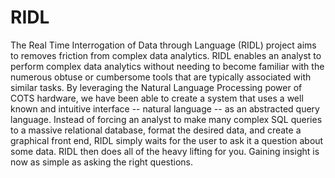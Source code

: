 # RIDL

The Real Time Interrogation of Data through Language (RIDL) project aims to removes friction from complex data analytics. RIDL enables an analyst to perform complex data analytics without needing to become familiar with the numerous obtuse or cumbersome tools that are typically associated with similar tasks. By leveraging the Natural Language Processing power of COTS hardware, we have been able to create a system that uses a well known and intuitive interface -- natural language -- as an abstracted query language. Instead of forcing an analyst to make many complex SQL queries to a massive relational database, format the desired data, and create a graphical front end, RIDL simply waits for the user to ask it a question about some data. RIDL then does all of the heavy lifting for you. Gaining insight is now as simple as asking the right questions.
